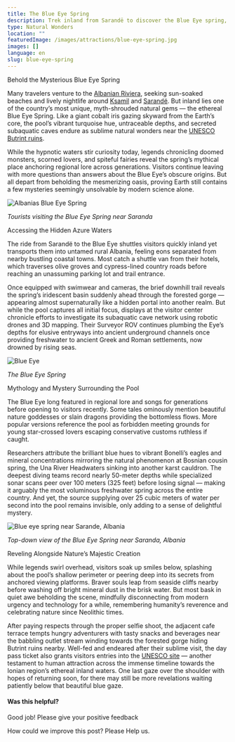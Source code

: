 ```yaml
---
title: The Blue Eye Spring
description: Trek inland from Sarandë to discover the Blue Eye spring, where vibrant bonelli eagles tint secret caves never fully revealed by researchers still investigating subaquatic access points drowned from rising seas over the ages.
type: Natural Wonders
location: ""
featuredImage: /images/attractions/blue-eye-spring.jpg
images: []
language: en
slug: blue-eye-spring
---
```


Behold the Mysterious Blue Eye Spring

Many travelers venture to the [Albanian Riviera](https://albaniavisit.com/attractions/albanian-riviera/), seeking sun-soaked beaches and lively nightlife around [Ksamil](https://albaniavisit.com/destinations/ksamil/) and [Sarandë](https://albaniavisit.com/destinations/saranda/). But inland lies one of the country’s most unique, myth-shrouded natural gems — the ethereal Blue Eye Spring. Like a giant cobalt iris gazing skyward from the Earth’s core, the pool’s vibrant turquoise hue, untraceable depths, and secreted subaquatic caves endure as sublime natural wonders near the [UNESCO Butrint ruins](https://albaniavisit.com/destinations/butrint/).

While the hypnotic waters stir curiosity today, legends chronicling doomed monsters, scorned lovers, and spiteful fairies reveal the spring’s mythical place anchoring regional lore across generations. Visitors continue leaving with more questions than answers about the Blue Eye’s obscure origins. But all depart from beholding the mesmerizing oasis, proving Earth still contains a few mysteries seemingly unsolvable by modern science alone.

![Albanias Blue Eye Spring](/images/attractions/Albanias-Blue-Eye-Spring.jpeg "Albanias Blue Eye Spring")

*Tourists visiting the Blue Eye Spring near Saranda*

Accessing the Hidden Azure Waters

The ride from Sarandë to the Blue Eye shuttles visitors quickly inland yet transports them into untamed rural Albania, feeling eons separated from nearby bustling coastal towns. Most catch a shuttle van from their hotels, which traverses olive groves and cypress-lined country roads before reaching an unassuming parking lot and trail entrance.

Once equipped with swimwear and cameras, the brief downhill trail reveals the spring’s iridescent basin suddenly ahead through the forested gorge — appearing almost supernaturally like a hidden portal into another realm. But while the pool captures all initial focus, displays at the visitor center chronicle efforts to investigate its subaquatic cave network using robotic drones and 3D mapping. Their Surveyor ROV continues plumbing the Eye’s depths for elusive entryways into ancient underground channels once providing freshwater to ancient Greek and Roman settlements, now drowned by rising seas.

![Blue Eye](/images/attractions/The-Blue-Eye-Spring.jpeg "The Blue Eye Spring")

*The Blue Eye Spring*

Mythology and Mystery Surrounding the Pool

The Blue Eye long featured in regional lore and songs for generations before opening to visitors recently. Some tales ominously mention beautiful nature goddesses or slain dragons providing the bottomless flows. More popular versions reference the pool as forbidden meeting grounds for young star-crossed lovers escaping conservative customs ruthless if caught.

Researchers attribute the brilliant blue hues to vibrant Bonelli’s eagles and mineral concentrations mirroring the natural phenomenon at Bosnian cousin spring, the Una River Headwaters sinking into another karst cauldron. The deepest diving teams record nearly 50-meter depths while specialized sonar scans peer over 100 meters (325 feet) before losing signal — making it arguably the most voluminous freshwater spring across the entire country. And yet, the source supplying over 25 cubic meters of water per second into the pool remains invisible, only adding to a sense of delightful mystery.

![Blue eye spring near Sarande, Albania](/images/attractions/Blue-eye-spring-near-Sarande-Albania-1.jpeg "Blue eye spring near Sarande Albania 1")

*Top-down view of the Blue Eye Spring near Saranda, Albania*

Reveling Alongside Nature’s Majestic Creation

While legends swirl overhead, visitors soak up smiles below, splashing about the pool’s shallow perimeter or peering deep into its secrets from anchored viewing platforms. Braver souls leap from seaside cliffs nearby before washing off bright mineral dust in the brisk water. But most bask in quiet awe beholding the scene, mindfully disconnecting from modern urgency and technology for a while, remembering humanity’s reverence and celebrating nature since Neolithic times.

After paying respects through the proper selfie shoot, the adjacent cafe terrace tempts hungry adventurers with tasty snacks and beverages near the babbling outlet stream winding towards the forested gorge hiding Butrint ruins nearby. Well-fed and endeared after their sublime visit, the day pass ticket also grants visitors entries into the [UNESCO site](https://albaniavisit.com/attractions/unesco-world-heritage-sites/) — another testament to human attraction across the immense timeline towards the Ionian region’s ethereal inland waters. One last gaze over the shoulder with hopes of returning soon, for there may still be more revelations waiting patiently below that beautiful blue gaze.

#### Was this helpful?

 

Good job! Please give your positive feedback

How could we improve this post? Please Help us.